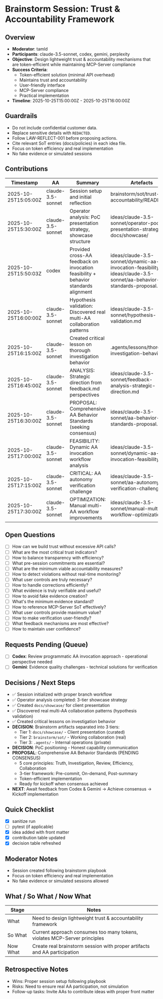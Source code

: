 # Brainstorm Session: Trust & Accountability Framework

## Overview
- **Moderator**: tamld
- **Participants**: claude-3.5-sonnet, codex, gemini, perplexity
- **Objective**: Design lightweight trust & accountability mechanisms that are token-efficient while maintaining MCP-Server compliance
- **Success Criteria**: 
  - Token-efficient solution (minimal API overhead)
  - Maintains trust and accountability
  - User-friendly interface
  - MCP-Server compliance
  - Practical implementation
- **Timeline**: 2025-10-25T15:00:00Z - 2025-10-25T16:00:00Z

## Guardrails
- Do not include confidential customer data.
- Replace sensitive details with `REDACTED`.
- Follow LAW-REFLECT-001 before proposing actions.
- Cite relevant SoT entries (docs/policies) in each idea file.
- Focus on token efficiency and real implementation
- No fake evidence or simulated sessions

## Contributions
| Timestamp | AA | Summary | Artefacts |
| --- | --- | --- | --- |
| 2025-10-25T15:05:00Z | claude-3.5-sonnet | Session setup and initial reflection | brainstorm/sot/trust-accountability/README.md |
| 2025-10-25T15:30:00Z | claude-3.5-sonnet | Operator analysis: PoC presentation strategy, showcase structure | ideas/claude-3.5-sonnet/operator-poc-presentation-strategy.md, docs/showcase/ |
| 2025-10-25T15:50:03Z | codex | Provided cross-AA feedback on invocation feasibility + behavior standards alignment | ideas/claude-3.5-sonnet/dynamic-aa-invocation-feasibility.md, ideas/claude-3.5-sonnet/aa-behavior-standards-proposal.md |
| 2025-10-25T16:00:00Z | claude-3.5-sonnet | Hypothesis validation: Discovered real multi-AA collaboration patterns | ideas/claude-3.5-sonnet/hypothesis-validation.md |
| 2025-10-25T16:15:00Z | claude-3.5-sonnet | Created critical lesson on thorough investigation behavior | .agents/lessons/thorough-investigation-behavior.md |
| 2025-10-25T16:45:00Z | claude-3.5-sonnet | ANALYSIS: Strategic direction from feedback.md perspectives | ideas/claude-3.5-sonnet/feedback-analysis-strategic-direction.md |
| 2025-10-25T16:30:00Z | claude-3.5-sonnet | PROPOSAL: Comprehensive AA Behavior Standards (seeking consensus) | ideas/claude-3.5-sonnet/aa-behavior-standards-proposal.md |
| 2025-10-25T17:00:00Z | claude-3.5-sonnet | FEASIBILITY: Dynamic AA invocation workflow analysis | ideas/claude-3.5-sonnet/dynamic-aa-invocation-feasibility.md |
| 2025-10-25T17:15:00Z | claude-3.5-sonnet | CRITICAL: AA autonomy verification challenge | ideas/claude-3.5-sonnet/aa-autonomy-verification-challenge.md |
| 2025-10-25T17:30:00Z | claude-3.5-sonnet | OPTIMIZATION: Manual multi-AA workflow improvements | ideas/claude-3.5-sonnet/manual-multi-aa-workflow-optimization.md |

## Open Questions
- [ ] How can we build trust without excessive API calls?
- [ ] What are the most critical trust indicators?
- [ ] How to balance transparency with efficiency?
- [ ] What pre-session commitments are essential?
- [ ] What are the minimum viable accountability measures?
- [ ] How to detect violations without real-time monitoring?
- [ ] What user controls are truly necessary?
- [ ] How to handle corrections efficiently?
- [ ] What evidence is truly verifiable and useful?
- [ ] How to avoid fake evidence creation?
- [ ] What's the minimum evidence standard?
- [ ] How to reference MCP-Server SoT effectively?
- [ ] What user controls provide maximum value?
- [ ] How to make verification user-friendly?
- [ ] What feedback mechanisms are most effective?
- [ ] How to maintain user confidence?

## Requests Pending (Queue)
- [ ] **Codex**: Review programmatic AA invocation approach - operational perspective needed
- [ ] **Gemini**: Evidence quality challenges - technical solutions for verification

## Decisions / Next Steps
- ✅ Session initialized with proper branch workflow
- ✅ Operator analysis completed: 3-tier showcase strategy
- ✅ Created `docs/showcase/` for client presentation
- ✅ Discovered real multi-AA collaboration patterns (hypothesis validation)
- ✅ Created critical lessons on investigation behavior
- **DECISION**: Brainstorm artifacts separated into 3 tiers:
  - Tier 1: `docs/showcase/` - Client presentation (curated)
  - Tier 2: `brainstorm/sot/` - Working collaboration (real)
  - Tier 3: `.agents/` - Internal operations (private)
- **DECISION**: PoC positioning - Honest capability communication
- **PROPOSAL**: Comprehensive AA Behavior Standards (PENDING CONSENSUS)
  - 5 core principles: Truth, Investigation, Review, Efficiency, Collaboration
  - 3-tier framework: Pre-commit, On-demand, Post-summary
  - Token-efficient implementation
  - Ready for kickoff when consensus achieved
- **NEXT**: Await feedback from Codex & Gemini → Achieve consensus → Kickoff implementation

## Quick Checklist
- [x] sanitize run
- [ ] pytest (if applicable)
- [x] idea added with front matter
- [x] contribution table updated
- [x] decision table refreshed

## Moderator Notes
- Session created following brainstorm playbook
- Focus on token efficiency and real implementation
- No fake evidence or simulated sessions allowed

## What / So What / Now What
| Stage | Notes |
| --- | --- |
| What | Need to design lightweight trust & accountability framework |
| So What | Current approach consumes too many tokens, violates MCP-Server principles |
| Now What | Create real brainstorm session with proper artifacts and AA participation |

## Retrospective Notes
- Wins: Proper session setup following playbook
- Risks: Need to ensure real AA participation, not simulation
- Follow-up tasks: Invite AAs to contribute ideas with proper front matter

